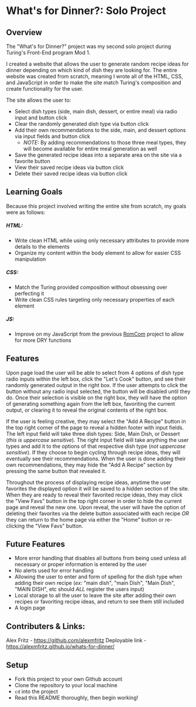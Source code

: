 # What's for Dinner?: Solo Project

## Overview

The "What's for Dinner?" project was my second solo project during Turing's Front-End program Mod 1.

I created a website that allows the user to generate random recipe ideas for dinner depending on which kind of dish they are looking for. The entire website was created from scratch, meaning I wrote all of the HTML, CSS, and JavaScript in order to make the site match Turing's composition and create functionality for the user.

The site allows the user to:
- Select dish types (side, main dish, dessert, or entire meal) via radio input and button click
- Clear the randomly generated dish type via button click
- Add their own recommendations to the side, main, and dessert options via input fields and button click
  - *NOTE:* By adding recommendations to those three meal types, they will become available for entire meal generation as well
- Save the generated recipe ideas into a separate area on the site via a favorite button
- View their saved recipe ideas via button click
- Delete their saved recipe ideas via button click

## Learning Goals

Because this project involved writing the entire site from scratch, my goals were as follows:

##### HTML:
- Write clean HTML while using only necessary attributes to provide more details to the elements
- Organize my content within the body element to allow for easier CSS manipulation

##### CSS:
- Match the Turing provided composition without obsessing over perfecting it
- Write clean CSS rules targeting only necessary properties of each element

##### JS:
- Improve on my JavaScript from the previous [RomCom](https://github.com/Daniel-OC/romcom) project to allow for more DRY functions

## Features

[](!https://media.giphy.com/media/azWEAKCQoHyuMCmIIJ/giphy.gif)

Upon page load the user will be able to select from 4 options of dish type radio inputs within the left box, click the "Let's Cook" button, and see their randomly generated output in the right box. If the user attempts to click the button without any radio input selected, the button will be disabled until they do. Once their selection is visible on the right box, they will have the option of generating something again from the left box, favoriting the current output, or clearing it to reveal the original contents of the right box.



If the user is feeling creative, they may select the "Add A Recipe" button in the top right corner of the page to reveal a hidden footer with input fields. The left input field will take three dish types: Side, Main Dish, or Dessert (*this is uppercase sensitive*). The right input field will take anything the user types and add it to the options of that respective dish type (*not uppercase sensitive*). If they choose to begin cycling through recipe ideas, they will eventually see their recommendations. When the user is done adding their own recommendations, they may hide the "Add A Recipe" section by pressing the same button that revealed it.

Throughout the process of displaying recipe ideas, anytime the user favorites the displayed option it will be saved to a hidden section of the site. When they are ready to reveal their favorited recipe ideas, they may click the "View Favs" button in the top right corner in order to hide the current page and reveal the new one. Upon reveal, the user will have the option of deleting their favorites via the delete button associated with each recipe *OR* they can return to the home page via either the "Home" button or re-clicking the "View Favs" button.

## Future Features

- More error handling that disables all buttons from being used unless all necessary or proper information is entered by the user
- No alerts used for error handling
- Allowing the user to enter and form of spelling for the dish type when adding their own recipe (*ex:* "main dish", "main Dish", "Main Dish", "MAIN DISH", etc should *ALL* register the users input)
- Local storage to all the user to leave the site after adding their own recipes or favoriting recipe ideas, and return to see them still included
- A login page

## Contributers & Links:

Alex Fritz - https://github.com/alexmfritz
Deployable link - https://alexmfritz.github.io/whats-for-dinner/

## Setup

- Fork this project to your own Github account
- Clone the repository to your local machine
- `cd` into the project
- Read this README thoroughly, then begin working!
